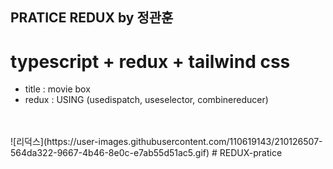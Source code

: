 ## PRATICE REDUX by 정관훈
# typescript + redux + tailwind css

* title : movie box 
* redux : USING (usedispatch, useselector, combinereducer)
<br>
<br>
![리덕스](https://user-images.githubusercontent.com/110619143/210126507-564da322-9667-4b46-8e0c-e7ab55d51ac5.gif)
# REDUX-pratice
